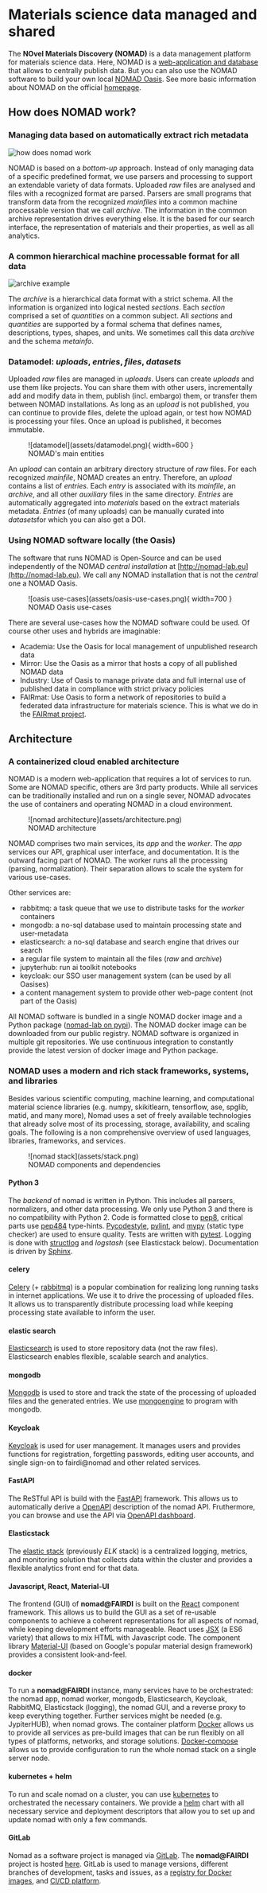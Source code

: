 # Materials science data managed and shared

The **NOvel Materials Discovery (NOMAD)** is a data management platform for materials
science data. Here, NOMAD is a [web-application and database](https://nomad-lab.eu/prod/v1/gui/search)
that allows to centrally publish data. But you can also use the NOMAD software to build your
own local [NOMAD Oasis](oasis.md). See more basic information about NOMAD on the
official [homepage](https://nomad-lab.eu).
<!--

![NOMAD](assets/nomad-hero-shot.png){ align=right width=400 }
*More than 12 million of simulations from over 400 authors world-wide*

- Free publication and sharing of data
- Manage research data though its whole life-cycle
- Extracts <b>rich metadata</b> from data automatically
- All data in <b>raw</b> and <b>machine processable</b> form
- Use integrated tools to <b>explore</b>, <b>visualize</b>, and <b>analyze</b> -->

## How does NOMAD work?

### Managing data based on automatically extract rich metadata
![how does nomad work](assets/how-does-nomad-work.png)

NOMAD is based on a *bottom-up* approach. Instead of only managing data of a specific
predefined format, we use parsers and processing to support an extendable variety of
data formats. Uploaded *raw* files are analysed and files with a recognized format are parsed.
Parsers are small programs that transform data from the recognized *mainfiles* into a common machine
processable version that we call *archive*. The information in the common archive representation
drives everything else. It is the based for our search interface, the representation of materials
and their properties, as well as all analytics.

### A common hierarchical machine processable format for all data
![archive example](assets/archive-example.png)

The *archive* is a hierarchical data format with a strict schema.
All the information is organized into logical nested *sections*.
Each *section* comprised a set of *quantities* on a common subject.
All *sections* and *quantities* are supported by a formal schema that defines names, descriptions, types, shapes, and units.
We sometimes call this data *archive* and the schema *metainfo*.

### Datamodel: *uploads*, *entries*, *files*, *datasets*

Uploaded *raw* files are managed in *uploads*.
Users can create *uploads* and use them like projects.
You can share them with other users, incrementally add and modify data in them, publish (incl. embargo) them, or transfer them between NOMAD installations.
As long as an *upload* is not published, you can continue to provide files, delete the upload again, or test how NOMAD is processing your files.
Once an upload is published, it becomes immutable.

<figure markdown>
  ![datamodel](assets/datamodel.png){ width=600 }
  <figcaption>NOMAD's main entities</figcaption>
</figure>

An *upload* can contain an arbitrary directory structure of *raw* files.
For each recognized *mainfile*, NOMAD creates an entry.
Therefore, an *upload* contains a list of *entries*.
Each *entry* is associated with its *mainfile*, an *archive*, and all other *auxiliary* files in the same directory.
*Entries* are automatically aggregated into *materials* based on the extract materials metadata.
*Entries* (of many uploads) can be manually curated into *datasets*for which you can also get a DOI.

### Using NOMAD software locally (the Oasis)

The software that runs NOMAD is Open-Source and can be used independently of the NOMAD
*central installation* at [http://nomad-lab.eu](http://nomad-lab.eu).
We call any NOMAD installation that is not the *central* one a NOMAD Oasis.

<figure markdown>
  ![oasis use-cases](assets/oasis-use-cases.png){ width=700 }
  <figcaption>NOMAD Oasis use-cases</figcaption>
</figure>

There are several use-cases how the NOMAD software could be used. Of course other
uses and hybrids are imaginable:

- Academia: Use the Oasis for local management of unpublished research data
- Mirror: Use the Oasis as a mirror that hosts a copy of all published NOMAD data
- Industry: Use of Oasis to manage private data and full internal use of published data in compliance with strict privacy policies
- FAIRmat: Use Oasis to form a network of repositories to build a federated data infrastructure
for materials science.
This is what we do in the [FAIRmat project](https://www.fair-di.eu/fairmat/consortium).

## Architecture

### A containerized cloud enabled architecture

NOMAD is a modern web-application that requires a lot of services to run. Some are
NOMAD specific, others are 3rd party products. While all services can be traditionally
installed and run on a single sever, NOMAD advocates the use of containers and operating
NOMAD in a cloud environment.

<figure markdown>
  ![nomad architecture](assets/architecture.png)
  <figcaption>NOMAD architecture</figcaption>
</figure>

NOMAD comprises two main services, its *app* and the *worker*. The *app* services
our API, graphical user interface, and documentation. It is the outward facing part of
NOMAD. The worker runs all the processing (parsing, normalization). Their separation allows
to scale the system for various use-cases.

Other services are:

- rabbitmq: a task queue that we use to distribute tasks for the *worker* containers
- mongodb: a no-sql database used to maintain processing state and user-metadata
- elasticsearch: a no-sql database and search engine that drives our search
- a regular file system to maintain all the files (*raw* and *archive*)
- jupyterhub: run ai toolkit notebooks
- keycloak: our SSO user management system (can be used by all Oasises)
- a content management system to provide other web-page content (not part of the Oasis)

All NOMAD software is bundled in a single NOMAD docker image and a Python package
([nomad-lab on pypi](https://pypi.org/project/nomad-lab/)). The NOMAD docker
image can be downloaded from our public registry.
NOMAD software is organized in multiple git repositories. We use continuous integration
to constantly provide the latest version of docker image and Python package.

### NOMAD uses a modern and rich stack frameworks, systems, and libraries

Besides various scientific computing, machine learning, and computational material
science libraries (e.g. numpy, skikitlearn, tensorflow, ase, spglib, matid, and many more),
Nomad uses a set of freely available technologies that already solve most
of its processing, storage, availability, and scaling goals. The following is a non
comprehensive overview of used languages, libraries, frameworks, and services.

<figure markdown>
  ![nomad stack](assets/stack.png)
  <figcaption>NOMAD components and dependencies</figcaption>
</figure>

#### Python 3

The *backend* of nomad is written in Python. This includes all parsers, normalizers,
and other data processing. We only use Python 3 and there is no compatibility with
Python 2. Code is formatted close to [pep8](https://www.python.org/dev/peps/pep-0008/),
critical parts use [pep484](https://www.python.org/dev/peps/pep-0484/) type-hints.
[Pycodestyle](https://pypi.org/project/pycodestyle/),
[pylint](https://www.pylint.org/), and
[mypy](http://mypy-lang.org/) (static type checker) are used to ensure quality.
Tests are written with [pytest](https://docs.pytest.org/en/latest/contents.html).
Logging is done with [structlog](https://www.structlog.org/en/stable/) and *logstash* (see
Elasticstack below). Documentation is driven by [Sphinx](http://www.sphinx-doc.org/en/master/).


#### celery

[Celery](http://celeryproject.org) (+ [rabbitmq](https://www.rabbitmq.com/))
is a popular combination for realizing long running tasks in internet applications.
We use it to drive the processing of uploaded files.
It allows us to transparently distribute processing load while keeping processing state
available to inform the user.


#### elastic search

[Elasticsearch](https://www.elastic.co/webinars/getting-started-elasticsearch)
is used to store repository data (not the raw files).
Elasticsearch enables flexible, scalable search and analytics.


#### mongodb

[Mongodb](https://docs.mongodb.com/) is used to store and track the state of the
processing of uploaded files and the generated entries. We use
[mongoengine](http://docs.mongoengine.org/) to program with mongodb.


#### Keycloak

[Keycloak](https://www.keycloak.org/) is used for user management. It manages users and
provides functions for registration, forgetting passwords, editing user accounts, and single
sign-on to fairdi@nomad and other related services.


#### FastAPI

The ReSTful API is build with the [FastAPI](https://fastapi.tiangolo.com/)
framework. This allows us to automatically derive a [OpenAPI](https://swagger.io/specification/) description
of the nomad API.
Fruthermore, you can browse and use the API via [OpenAPI dashboard](https://swagger.io/tools/swagger-ui/).


#### Elasticstack

The [elastic stack](https://www.elastic.co/guide/index.html)
(previously *ELK* stack) is a centralized logging, metrics, and monitoring
solution that collects data within the cluster and provides a flexible analytics front end
for that data.


#### Javascript, React, Material-UI

The frontend (GUI) of **nomad@FAIRDI** is built on the
[React](https://reactjs.org/docs/getting-started.html) component framework.
This allows us to build the GUI as a set of re-usable components to
achieve a coherent representations for all aspects of nomad, while keeping development
efforts manageable. React uses [JSX](https://reactjs.org/docs/introducing-jsx.html)
(a ES6 variety) that allows to mix HTML with Javascript code.
The component library [Material-UI](https://material-ui.com/)
(based on Google's popular material design framework) provides a consistent look-and-feel.


#### docker

To run a **nomad@FAIRDI** instance, many services have to be orchestrated:
the nomad app, nomad worker, mongodb, Elasticsearch, Keycloak, RabbitMQ,
Elasticstack (logging), the nomad GUI, and a reverse proxy to keep everything together.
Further services might be needed (e.g. JypiterHUB), when nomad grows.
The container platform [Docker](https://docs.docker.com/) allows us to provide all services
as pre-build images that can be run flexibly on all types of platforms, networks,
and storage solutions. [Docker-compose](https://docs.docker.com/compose/) allows us to
provide configuration to run the whole nomad stack on a single server node.


#### kubernetes + helm

To run and scale nomad on a cluster, you can use [kubernetes](https://kubernetes.io/docs/home/)
to orchestrated the  necessary containers. We provide a [helm](https://docs.helm.sh/)
chart with all necessary service and deployment descriptors that allow you to set up and
update nomad with only a few commands.


#### GitLab

Nomad as a software project is managed via [GitLab](https://docs.gitlab.com/).
The **nomad@FAIRDI** project is hosted [here](https://gitlab.mpcdf.mpg.de/nomad-lab/nomad-FAIR).
GitLab is used to manage versions, different branches of development, tasks and issues,
as a [registry for Docker images](https://docs.gitlab.com/ee/user/packages/container_registry/index.html),
and [CI/CD platform](https://docs.gitlab.com/ee/ci/).
